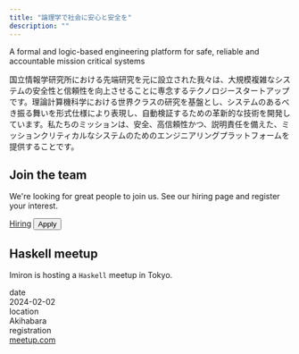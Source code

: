 ```yaml
---
title: "論理学で社会に安心と安全を"
description: ""
---
```


<div class="slogan">
A formal and logic-based engineering platform for safe, reliable and accountable mission critical systems 
</div>

<p class="pitch">
国立情報学研究所における先端研究を元に設立された我々は、大規模複雑なシステムの安全性と信頼性を向上させることに専念するテクノロジースタートアップです。理論計算機科学における世界クラスの研究を基盤とし、システムのあるべき振る舞いを形式仕様により表現し、自動検証するための革新的な技術を開発しています。私たちのミッションは、安全、高信頼性かつ、説明責任を備えた、ミッションクリティカルなシステムのためのエンジニアリングプラットフォームを提供することです。

</p>

<div class="highlights">

  <div class="highlight">
    <h2>Join the team</h2>
    <p>We're looking for great people to join us. See our hiring page and register your interest.</p>
    <div class="highlight-actions">
      <a class="button" href="career">Hiring</a>
      <button class="button">Apply</button>
    </div>
  </div>
  
  <div class="highlight">
    <h2>Haskell meetup</h2>
    <p>Imiron is hosting a <code>Haskell</code> meetup in Tokyo.</p>
    <div class="fields">
      <div class="field field-small">
        <div class="field-name">date</div>
        <div class="field-item">2024-02-02</div>
      </div>
      <div class="field field-small">
        <div class="field-name">location</div>
        <div class="field-item">Akihabara</div>
      </div>
      <div class="field field-small">
        <div class="field-name">registration</div>
        <div class="field-item"><a href="todo.com">meetup.com</a></div>
      </div>
    </div>
  </div>
  
</div>

